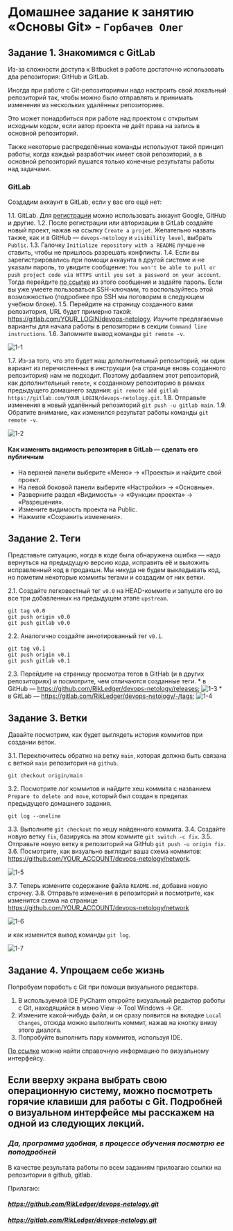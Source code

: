 # Домашнее задание к занятию «Основы Git» - `Горбачев Олег`


## Задание 1. Знакомимся с GitLab 

Из-за сложности доступа к Bitbucket в работе достаточно использовать два репозитория: GitHub и GitLab.

Иногда при работе с Git-репозиториями надо настроить свой локальный репозиторий так, чтобы можно было 
отправлять и принимать изменения из нескольких удалённых репозиториев. 

Это может понадобиться при работе над проектом с открытым исходным кодом, если автор проекта не даёт права на запись в основной репозиторий.

Также некоторые распределённые команды используют такой принцип работы, когда каждый разработчик имеет свой репозиторий, а в основной репозиторий пушатся только конечные результаты 
работы над задачами. 

### GitLab

Создадим аккаунт в GitLab, если у вас его ещё нет:

1.1. GitLab. Для [регистрации](https://gitlab.com/users/sign_up)  можно использовать аккаунт Google, GitHub и другие. 
1.2. После регистрации или авторизации в GitLab создайте новый проект, нажав на ссылку `Create a projet`. 
Желательно назвать также, как и в GitHub — `devops-netology` и `visibility level`, выбрать `Public`.
1.3. Галочку `Initialize repository with a README` лучше не ставить, чтобы не пришлось разрешать конфликты.
1.4. Если вы зарегистрировались при помощи аккаунта в другой системе и не указали пароль, то увидите сообщение:
`You won't be able to pull or push project code via HTTPS until you set a password on your account`. 
Тогда перейдите [по ссылке](https://gitlab.com/profile/password/edit) из этого сообщения и задайте пароль. 
Если вы уже умеете пользоваться SSH-ключами, то воспользуйтесь этой возможностью (подробнее про SSH мы поговорим в следующем учебном блоке).
1.5. Перейдите на страницу созданного вами репозитория, URL будет примерно такой:
https://gitlab.com/YOUR_LOGIN/devops-netology. Изучите предлагаемые варианты для начала работы в репозитории в секции
`Command line instructions`. 
1.6. Запомните вывод команды `git remote -v`.

![1-1](./Git-Base-01.jpg)
   
1.7. Из-за того, что это будет наш дополнительный репозиторий, ни один вариант из перечисленных в инструкции (на странице 
вновь созданного репозитория) нам не подходит. Поэтому добавляем этот репозиторий, как дополнительный `remote`, к созданному
репозиторию в рамках предыдущего домашнего задания:
`git remote add gitlab https://gitlab.com/YOUR_LOGIN/devops-netology.git`.
1.8. Отправьте изменения в новый удалённый репозиторий `git push -u gitlab main`.
1.9. Обратите внимание, как изменился результат работы команды `git remote -v`.
   
![1-2](./Git-Base-02.jpg)

#### Как изменить видимость репозитория в  GitLab — сделать его публичным 

* На верхней панели выберите «Меню» -> «Проекты» и найдите свой проект.
* На левой боковой панели выберите «Настройки» -> «Основные».
* Разверните раздел «Видимость» -> «Функции проекта» -> «Разрешения».
* Измените видимость проекта на Public.
* Нажмите «Сохранить изменения».

## Задание 2. Теги

Представьте ситуацию, когда в коде была обнаружена ошибка — надо вернуться на предыдущую версию кода,
исправить её и выложить исправленный код в продакшн. Мы никуда не будем выкладывать код, но пометим некоторые коммиты тегами и создадим от них ветки. 

2.1. Создайте легковестный тег `v0.0` на HEAD-коммите и запуште его во все три добавленных на предыдущем этапе `upstream`.
```shell
git tag v0.0 
git push origin v0.0 
git push gitlab v0.0 
```
2.2. Аналогично создайте аннотированный тег `v0.1`.
```shell
git tag v0.1 
git push origin v0.1 
git push gitlab v0.1 
```
   
2.3. Перейдите на страницу просмотра тегов в GitHab (и в других репозиториях) и посмотрите, чем отличаются созданные теги. 
    * в GitHub — https://github.com/RikLedger/devops-netology/releases;
![1-3](./Git-Base-03.jpg)
    * в GitLab — https://gitlab.com/RikLedger/devops-netology/-/tags;
![1-4](./Git-Base-04.jpg)
  
## Задание 3. Ветки 

Давайте посмотрим, как будет выглядеть история коммитов при создании веток. 

3.1. Переключитесь обратно на ветку `main`, которая должна быть связана с веткой `main` репозитория на `github`.
```shell
git checkout origin/main
```
3.2. Посмотрите лог коммитов и найдите хеш коммита с названием `Prepare to delete and move`, который был создан в пределах предыдущего домашнего задания.
```shell
git log --oneline
```    
3.3. Выполните `git checkout` по хешу найденного коммита. 
3.4. Создайте новую ветку `fix`, базируясь на этом коммите `git switch -c fix`.
3.5. Отправьте новую ветку в репозиторий на GitHub `git push -u origin fix`.
3.6. Посмотрите, как визуально выглядит ваша схема коммитов: https://github.com/YOUR_ACCOUNT/devops-netology/network.

 ![1-5](./Git-Base-05.jpg)

3.7. Теперь измените содержание файла `README.md`, добавив новую строчку.
3.8. Отправьте изменения в репозиторий и посмотрите, как изменится схема на странице https://github.com/YOUR_ACCOUNT/devops-netology/network
 
 ![1-6](./Git-Base-06.jpg)

и как изменится вывод команды `git log`.

 ![1-7](./Git-Base-07.jpg)

## Задание 4. Упрощаем себе жизнь

Попробуем поработь с Git при помощи визуального редактора. 

1. В используемой IDE PyCharm откройте визуальный редактор работы с Git, находящийся в меню View -> Tool Windows -> Git.
2. Измените какой-нибудь файл, и он сразу появится на вкладке `Local Changes`, отсюда можно выполнить коммит, нажав на кнопку внизу этого диалога. 
3. Попробуйте выполнить пару коммитов, используя IDE. 

[По ссылке](https://www.jetbrains.com/help/pycharm/commit-and-push-changes.html) можно найти справочную информацию по визуальному интерфейсу. 

Если вверху экрана выбрать свою операционную систему, можно посмотреть горячие клавиши для работы с Git. 
Подробней о визуальном интерфейсе мы расскажем на одной из следующих лекций.
--- 
### *Да, программа удобная, в процессе обучения посмотрю ее поподробней*

В качестве результата работы по всем заданиям прилоагаю ссылки на репозитории в github, gitlab.  

Прилагаю:

#### *https://github.com/RikLedger/devops-netology.git*
#### *https://gitlab.com/RikLedger/devops-netology.git*
 
